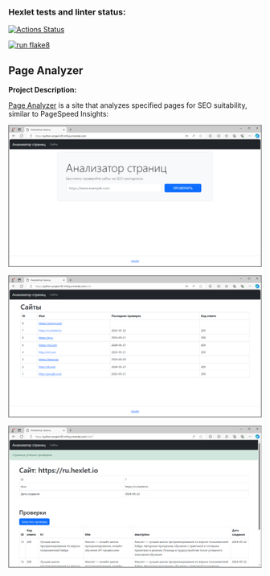### Hexlet tests and linter status:
[![Actions Status](https://github.com/Ribeyra/python-project-83/actions/workflows/hexlet-check.yml/badge.svg)](https://github.com/Ribeyra/python-project-83/actions)

[![run flake8](https://github.com/Ribeyra/python-project-83/actions/workflows/run-flake8.yml/badge.svg)](https://github.com/Ribeyra/python-project-83/actions/workflows/run-flake8.yml)


## Page Analyzer

**Project Description:**

[Page Analyzer](https://python-project-83-m5oy.onrender.com) is a site that analyzes specified pages for SEO suitability, similar to PageSpeed ​​Insights:  

![index](assets/screenshots/index.png)  

![urls](assets/screenshots/urls.png)  

![check](assets/screenshots/check.png)  
